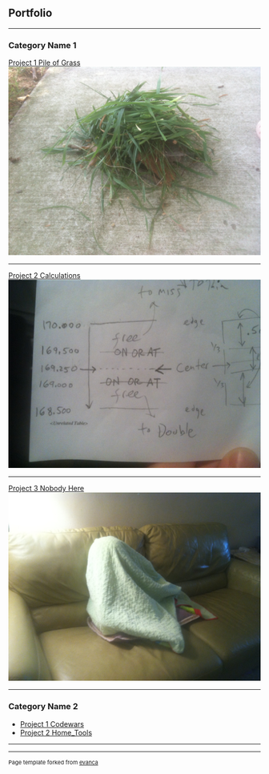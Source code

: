 ## Portfolio

---

### Category Name 1 

[Project 1 Pile of Grass](/sample_page)
<img src="images/grass pile.JPG?raw=true"/>

---
[Project 2 Calculations](/pdf/sample_presentation.pdf)
<img src="images/IMG_6140.JPG?raw=true"/>

---
[Project 3 Nobody Here](http://example.com/)
<img src="images/IMG_6139.JPG?raw=true"/>

---

### Category Name 2

- [Project 1 Codewars](http://example.com/)
- [Project 2 Home_Tools](http://example.com/)

---




---
<p style="font-size:11px">Page template forked from <a href="https://github.com/evanca/quick-portfolio">evanca</a></p>
<!-- Remove above link if you don't want to attibute -->
